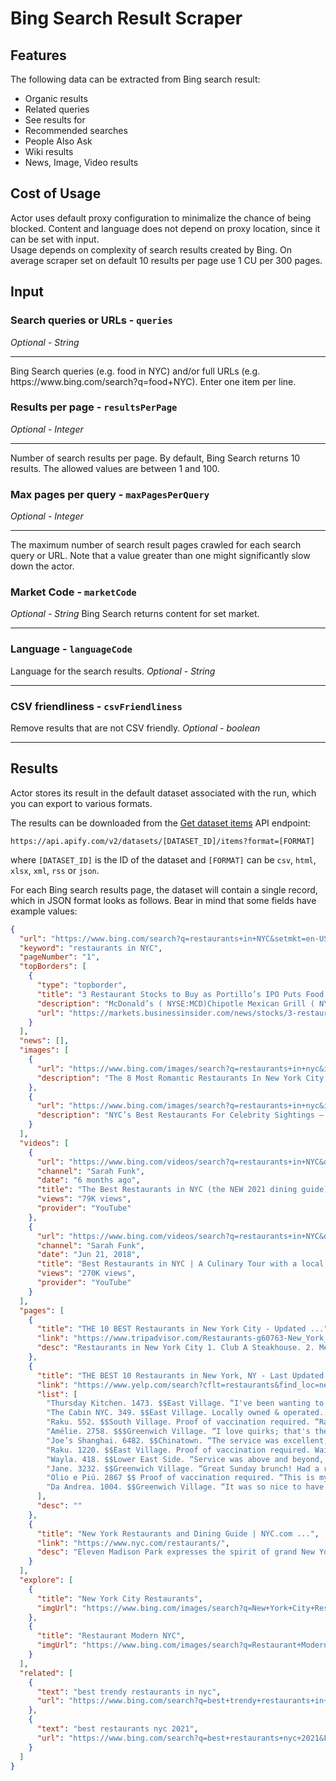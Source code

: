 # Bing Search Result Scraper
## Features
The following data can be extracted from Bing search result:
- Organic results
- Related queries
- See results for
- Recommended searches
- People Also Ask
- Wiki results
- News, Image, Video results

## Cost of Usage
Actor uses default proxy configuration to minimalize the chance of being blocked. Content and language does not depend on proxy location, since it can be set with input. <br />
Usage depends on complexity of search results created by Bing. On average scraper set on default 10 results per page use 1 CU per 300 pages.

## Input
### Search queries or URLs - ```queries```
*Optional - String*
<hr>
Bing Search queries (e.g. food in NYC) and/or full URLs (e.g. https://www.bing.com/search?q=food+NYC). Enter one item per line.

### Results per page - ```resultsPerPage```
*Optional - Integer*
<hr>
Number of search results per page. By default, Bing Search returns 10 results. The allowed values are between 1 and 100.

### Max pages per query - ```maxPagesPerQuery```
*Optional - Integer*
<hr>
The maximum number of search result pages crawled for each search query or URL. Note that a value greater than one might significantly slow down the actor.

### Market Code - ```marketCode```
*Optional - String*
Bing Search returns content for set market.
<hr>

### Language - ```languageCode```
Language for the search results.
*Optional - String*
<hr>

### CSV friendliness - ```csvFriendliness```
Remove results that are not CSV friendly.
*Optional - boolean*
<hr>

## Results
Actor stores its result in the default dataset associated with the run, which you can export to various formats.

The results can be downloaded from the [Get dataset items](https://docs.apify.com/api/v2#/reference/datasets/item-collection/get-items) API endpoint:
```
https://api.apify.com/v2/datasets/[DATASET_ID]/items?format=[FORMAT]
```
where `[DATASET_ID]` is the ID of the dataset and `[FORMAT]` can be `csv`, `html`, `xlsx`, `xml`, `rss` or `json`.

For each Bing search results page, the dataset will contain a single record, which in JSON format looks as follows. Bear in mind that some fields have example values:
```json
{
  "url": "https://www.bing.com/search?q=restaurants+in+NYC&setmkt=en-US&setLang=en&count=20",
  "keyword": "restaurants in NYC",
  "pageNumber": "1",
  "topBorders": [
    {
      "type": "topborder",
      "title": "3 Restaurant Stocks to Buy as Portillo’s IPO Puts Food in Focus | M…",
      "description": "McDonald’s ( NYSE:MCD)Chipotle Mexican Grill ( NYSE:CMG)Shake Shack ( NYSE:SHAK)",
      "url": "https://markets.businessinsider.com/news/stocks/3-restaurant-stocks-to-buy-as-portillos-ipo-puts-food-in-focus-1030942104#:~:text=1%20McDonald%E2%80%99s%20%28%20NYSE%3AMCD%29%202%20Chipotle%20Mexican,Grill%20%28%20NYSE%3ACMG%29%203%20Shake%20Shack%20%28%20NYSE%3ASHAK%29"
    }
  ],
  "news": [],
  "images": [
    {
      "url": "https://www.bing.com/images/search?q=restaurants+in+nyc&id=2A4278536950043E64049BF31FF7EF10AE59890E&FORM=IQFRBA&tsc=ImageHoverTitle",
      "description": "The 8 Most Romantic Restaurants In New York City ..."
    },
    {
      "url": "https://www.bing.com/images/search?q=restaurants+in+nyc&id=CB6E30A74EE489542CAC44CC2AF03EADD002B5AD&FORM=IQFRBA&tsc=ImageHoverTitle",
      "description": "NYC’s Best Restaurants For Celebrity Sightings – CBS New York"
    }
  ],
  "videos": [
    {
      "url": "https://www.bing.com/videos/search?q=restaurants+in+NYC&docid=608027044097975381&mid=847D6D6E00C15262FE03847D6D6E00C15262FE03&view=detail&FORM=VIRE",
      "channel": "Sarah Funk",
      "date": "6 months ago",
      "title": "The Best Restaurants in NYC (the NEW 2021 dining guide)",
      "views": "79K views",
      "provider": "YouTube"
    },
    {
      "url": "https://www.bing.com/videos/search?q=restaurants+in+NYC&docid=608028478616464812&mid=9764CA38921564D86ABA9764CA38921564D86ABA&view=detail&FORM=VIRE",
      "channel": "Sarah Funk",
      "date": "Jun 21, 2018",
      "title": "Best Restaurants in NYC | A Culinary Tour with a local New Yorker",
      "views": "270K views",
      "provider": "YouTube"
    }
  ],
  "pages": [
    {
      "title": "THE 10 BEST Restaurants in New York City - Updated ...",
      "link": "https://www.tripadvisor.com/Restaurants-g60763-New_York_City_New_York.html",
      "desc": "Restaurants in New York City 1. Club A Steakhouse. 2. Mei Jin Ramen. 3. Boucherie Union Square. 4. Boucherie West Village. 5. Bua Thai Ramen & Robata Grill. 6. Olio e Piu. 7. Piccola Cucina. 8. Bleecker Street Pizza. 9. La Grande Boucherie. 10. …"
    },
    {
      "title": "THE BEST 10 Restaurants in New York, NY - Last Updated ...",
      "link": "https://www.yelp.com/search?cflt=restaurants&find_loc=new+york%2C+NY",
      "list": [
        "Thursday Kitchen. 1473. $$East Village. “I've been wanting to come to Thursday Kitchen for …",
        "The Cabin NYC. 349. $$East Village. Locally owned & operated. Outdoor seating. Waitlist …",
        "Raku. 552. $$South Village. Proof of vaccination required. “Raku is my favorite Udon in NYC! …",
        "Amélie. 2758. $$$Greenwich Village. “I love quirks; that's the secret to living with myself, and …",
        "Joe’s Shanghai. 6482. $$Chinatown. “The service was excellent, I got the shrimp lo mein-a …",
        "Raku. 1220. $$East Village. Proof of vaccination required. Waitlist opens at 12:00 pm. “FYI: …",
        "Wayla. 418. $$Lower East Side. “Service was above and beyond, shout out to our man / host …",
        "Jane. 3232. $$Greenwich Village. “Great Sunday brunch! Had a reservation for 5 people, we …",
        "Olio e Piú. 2867 $$ Proof of vaccination required. “This is my first time here at this restaurant …",
        "Da Andrea. 1004. $$Greenwich Village. “It was so nice to have a dinner in this wonderful …"
      ],
      "desc": ""
    },
    {
      "title": "New York Restaurants and Dining Guide | NYC.com ...",
      "link": "https://www.nyc.com/restaurants/",
      "desc": "Eleven Madison Park expresses the spirit of grand New York dining with a contemporary accent. Designed by architects Bentel & Bentel, with soaring 30-foot ceilings and windows overlooking beautiful Madison Square Park, the Art-Deco restaurant embodies an urbane sophistication that is at once relaxed and bustling."
    }
  ],
  "explore": [
    {
      "title": "New York City Restaurants",
      "imgUrl": "https://www.bing.com/images/search?q=New+York+City+Restaurants&FORM=IARSLK"
    },
    {
      "title": "Restaurant Modern NYC",
      "imgUrl": "https://www.bing.com/images/search?q=Restaurant+Modern+NYC&FORM=IARSLK"
    }
  ],
  "related": [
    {
      "text": "best trendy restaurants in nyc",
      "url": "https://www.bing.com/search?q=best+trendy+restaurants+in+nyc&FORM=QSRE1"
    },
    {
      "text": "best restaurants nyc 2021",
      "url": "https://www.bing.com/search?q=best+restaurants+nyc+2021&FORM=QSRE2"
    }
  ]
}
```